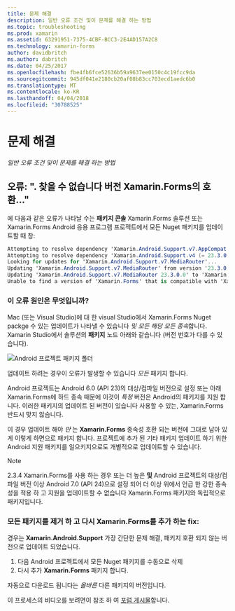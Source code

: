 ```yaml
---
title: 문제 해결
description: 일반 오류 조건 및이 문제를 해결 하는 방법
ms.topic: troubleshooting
ms.prod: xamarin
ms.assetid: 63291951-7375-4CBF-BCC3-2E4AD157A2C8
ms.technology: xamarin-forms
author: davidbritch
ms.author: dabritch
ms.date: 04/25/2017
ms.openlocfilehash: fbe4fb6fce52636b59a9637ee0150c4c19fcc9da
ms.sourcegitcommit: 945df041e2180cb20af08b83cc703ecd1aedc6b0
ms.translationtype: MT
ms.contentlocale: ko-KR
ms.lasthandoff: 04/04/2018
ms.locfileid: "30788525"
---
```

# <a name="troubleshooting"></a>문제 해결

_일반 오류 조건 및이 문제를 해결 하는 방법_

## <a name="error-unable-to-find-a-version-of-xamarinforms-compatible-with"></a>오류: ". 찾을 수 없습니다 버전 Xamarin.Forms의 호환..."

에 다음과 같은 오류가 나타날 수는 **패키지 콘솔** Xamarin.Forms 솔루션 또는 Xamarin.Forms Android 응용 프로그램 프로젝트에서 모든 Nuget 패키지를 업데이트할 때 창:

```csharp
Attempting to resolve dependency 'Xamarin.Android.Support.v7.AppCompat (= 23.3.0.0)'.
Attempting to resolve dependency 'Xamarin.Android.Support.v4 (= 23.3.0.0)'.
Looking for updates for 'Xamarin.Android.Support.v7.MediaRouter'...
Updating 'Xamarin.Android.Support.v7.MediaRouter' from version '23.3.0.0' to '23.3.1.0' in project 'Todo.Droid'.
Updating 'Xamarin.Android.Support.v7.MediaRouter 23.3.0.0' to 'Xamarin.Android.Support.v7.MediaRouter 23.3.1.0' failed.
Unable to find a version of 'Xamarin.Forms' that is compatible with 'Xamarin.Android.Support.v7.MediaRouter 23.3.0.0'.
```

### <a name="what-causes-this-error"></a>이 오류 원인은 무엇입니까?

Mac (또는 Visual Studio)에 대 한 visual Studio에서 Xamarin.Forms Nuget packge 수 있는 업데이트가 나타낼 수 있습니다 *및 모든 해당 모든 종속*합니다. Xamarin Studio에서 솔루션의 **패키지** 노드 아래와 같습니다 (버전 번호가 다를 수 있습니다).

![](images/updates-available.png "Android 프로젝트 패키지 폴더")

업데이트 하려는 경우이 오류가 발생할 수 있습니다 _모든_ 패키지 합니다.

Android 프로젝트는 Android 6.0 (API 23)의 대상/컴파일 버전으로 설정 또는 아래 Xamarin.Forms에 하드 종속 때문에 이것이 *특정* 버전은 Android의 패키지를 지원 합니다. 이러한 패키지의 업데이트 된 버전이 있습니다 사용할 수 있는, Xamarin.Forms 반드시 맞지 않습니다.

이 경우 업데이트 해야 _만_ 는 **Xamarin.Forms** 종속성 호환 되는 버전에 그대로 남아 있게 이렇게 하면으로 패키지 합니다. 프로젝트에 추가 된 기타 패키지 업데이트 하기 위한 Android 지원 패키지를 일으키지으로도 개별적으로 업데이트할 수 있습니다.


> [!NOTE]
> 2.3.4 Xamarin.Forms를 사용 하는 경우 또는 더 높은 **및** Android 프로젝트의 대상/컴파일 버전 이상 Android 7.0 (API 24)으로 설정 되어 더 이상 위에서 언급 한 강한 종속성을 적용 하 고 지원을 업데이트할 수 없습니다 Xamarin.Forms 패키지와 독립적으로 패키지입니다.


### <a name="fix-remove-all-packages-and-re-add-xamarinforms"></a>모든 패키지를 제거 하 고 다시 Xamarin.Forms를 추가 하는 fix:

경우는 **Xamarin.Android.Support** 가장 간단한 문제 해결, 패키지 호환 되지 않는 버전으로 업데이트 되었습니다.

1. 다음 Android 프로젝트에서 모든 Nuget 패키지를 수동으로 삭제
2. 다시 추가 **Xamarin.Forms** 패키지 합니다.

자동으로 다운로드 됩니다는 *올바른* 다른 패키지의 버전입니다.

이 프로세스의 비디오를 보려면이 참조 하 여 [포럼 게시물](https://forums.xamarin.com/discussion/comment/170012/#Comment_170012)합니다.
